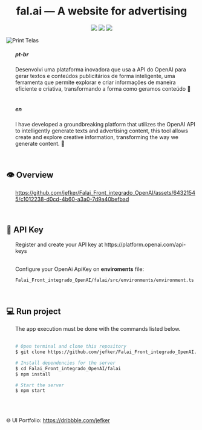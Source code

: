 <h1 align="center"> fal.ai — A website for advertising </h1>
<p align="center">
    <img src="https://img.shields.io/badge/Angular%20-%23F7DF1E.svg?&style=for-the-badge&color=DD0031" />
    <img src="https://img.shields.io/badge/Typescript%20-%23F7DF1E.svg?&style=for-the-badge&color=3C83AF"/>
    <img src="https://img.shields.io/badge/Open_AI%20-%23F7DF1E.svg?&style=for-the-badge&color=000000" />

</p>

![Print Telas](https://github.com/jefker/falai/assets/64321545/17a30849-ce4c-4dfd-9f5e-0381c3d5fb70)

<ol>
    <h5>pt-br</h5>
    Desenvolvi uma plataforma inovadora que usa a API do OpenAI para gerar textos e conteúdos publicitários de forma inteligente, uma ferramenta que permite explorar e criar informações de maneira eficiente e criativa, transformando a forma como geramos conteúdo 🚀
<br>
<br>
    <h5>en</h5>
    I have developed a groundbreaking platform that utilizes the OpenAI API to intelligently generate texts and advertising content, this tool allows create and explore creative information, transforming the way we generate content. 🚀
</ol>

<br>

## 👁 Overview

<ol>
    

https://github.com/jefker/Falai_Front_integrado_OpenAI/assets/64321545/c1012238-d0cd-4b60-a3a0-7d9a40befbad


</ol>
    
<br>

## 🔑 API Key

<ol>
Register and create your API key at https://platform.openai.com/api-keys
    <br>
    <br>
    
Configure your OpenAi ApiKey on **enviroments** file:
```bash
Falai_Front_integrado_OpenAI/falai/src/environments/environment.ts
```
</ol>

<br>

## 💻 Run project

<ol>
The app execution must be done with the commands listed below.
    <br>
    <br>

```bash
# Open terminal and clone this repository
$ git clone https://github.com/jefker/Falai_Front_integrado_OpenAI.git

# Install dependencies for the server
$ cd Falai_Front_integrado_OpenAI/falai
$ npm install

# Start the server
$ npm start
```
</ol>

<br>
<br>

🌐 UI Portfolio: https://dribbble.com/jefker

